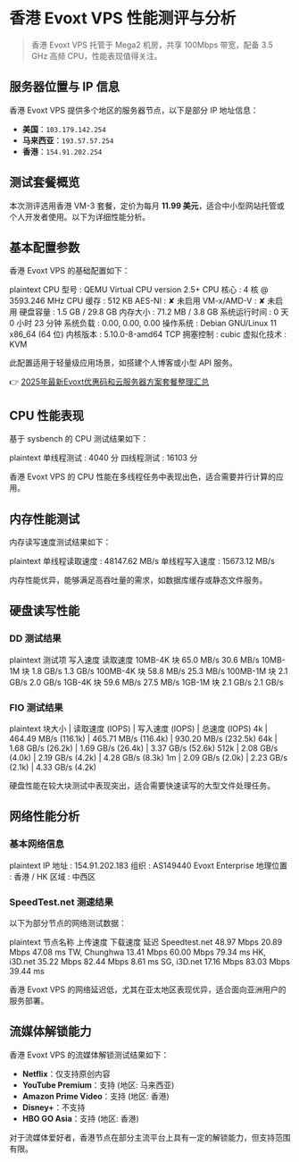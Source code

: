 # 香港 Evoxt VPS 性能测评与分析

> 香港 Evoxt VPS 托管于 Mega2 机房，共享 100Mbps 带宽，配备 3.5 GHz 高频 CPU，性能表现值得关注。

## 服务器位置与 IP 信息

香港 Evoxt VPS 提供多个地区的服务器节点，以下是部分 IP 地址信息：

- **美国**：`103.179.142.254`
- **马来西亚**：`193.57.57.254`
- **香港**：`154.91.202.254`

## 测试套餐概览

本次测评选用香港 VM-3 套餐，定价为每月 **11.99 美元**，适合中小型网站托管或个人开发者使用。以下为详细性能分析。

## 基本配置参数

香港 Evoxt VPS 的基础配置如下：

plaintext
CPU 型号         : QEMU Virtual CPU version 2.5+
CPU 核心         : 4 核 @ 3593.246 MHz
CPU 缓存         : 512 KB
AES-NI           : ✘ 未启用
VM-x/AMD-V       : ✘ 未启用
硬盘容量         : 1.5 GB / 29.8 GB
内存大小         : 71.2 MB / 3.8 GB
系统运行时间     : 0 天 0 小时 23 分钟
系统负载         : 0.00, 0.00, 0.00
操作系统         : Debian GNU/Linux 11 x86_64 (64 位)
内核版本         : 5.10.0-8-amd64
TCP 拥塞控制     : cubic
虚拟化技术       : KVM

此配置适用于轻量级应用场景，如搭建个人博客或小型 API 服务。

👉 [2025年最新Evoxt优惠码和云服务器方案套餐整理汇总](https://bit.ly/evoxt)

## CPU 性能表现

基于 sysbench 的 CPU 测试结果如下：

plaintext
单线程测试      : 4040 分
四线程测试      : 16103 分

香港 Evoxt VPS 的 CPU 性能在多线程任务中表现出色，适合需要并行计算的应用。

## 内存性能测试

内存读写速度测试结果如下：

plaintext
单线程读取速度  : 48147.62 MB/s
单线程写入速度  : 15673.12 MB/s

内存性能优异，能够满足高吞吐量的需求，如数据库缓存或静态文件服务。

## 硬盘读写性能

### DD 测试结果

plaintext
测试项          写入速度                读取速度
10MB-4K 块     65.0 MB/s              30.6 MB/s
10MB-1M 块     1.8 GB/s               1.3 GB/s
100MB-4K 块    58.8 MB/s              25.3 MB/s
100MB-1M 块    2.1 GB/s               2.0 GB/s
1GB-4K 块      59.6 MB/s              27.5 MB/s
1GB-1M 块      2.1 GB/s               2.1 GB/s

### FIO 测试结果

plaintext
块大小 | 读取速度 (IOPS)       | 写入速度 (IOPS)       | 总速度 (IOPS)
4k     | 464.49 MB/s (116.1k) | 465.71 MB/s (116.4k) | 930.20 MB/s (232.5k)
64k    | 1.68 GB/s (26.2k)    | 1.69 GB/s (26.4k)    | 3.37 GB/s (52.6k)
512k   | 2.08 GB/s (4.0k)     | 2.19 GB/s (4.2k)     | 4.28 GB/s (8.3k)
1m     | 2.09 GB/s (2.0k)     | 2.23 GB/s (2.1k)     | 4.33 GB/s (4.2k)

硬盘性能在较大块测试中表现突出，适合需要快速读写的大型文件处理任务。

## 网络性能分析

### 基本网络信息

plaintext
IP 地址         : 154.91.202.183
组织            : AS149440 Evoxt Enterprise
地理位置        : 香港 / HK
区域            : 中西区

### SpeedTest.net 测速结果

以下为部分节点的网络测试数据：

plaintext
节点名称            上传速度    下载速度    延迟
Speedtest.net      48.97 Mbps  20.89 Mbps  47.08 ms
TW, Chunghwa       13.41 Mbps  60.00 Mbps  79.34 ms
HK, i3D.net        35.22 Mbps  82.44 Mbps  8.61 ms
SG, i3D.net        17.16 Mbps  83.03 Mbps  39.44 ms

香港 Evoxt VPS 的网络延迟低，尤其在亚太地区表现优异，适合面向亚洲用户的服务部署。

## 流媒体解锁能力

香港 Evoxt VPS 的流媒体解锁测试结果如下：

- **Netflix**：仅支持原创内容
- **YouTube Premium**：支持 (地区: 马来西亚)
- **Amazon Prime Video**：支持 (地区: 香港)
- **Disney+**：不支持
- **HBO GO Asia**：支持 (地区: 香港)

对于流媒体爱好者，香港节点在部分主流平台上具有一定的解锁能力，但支持范围有限。